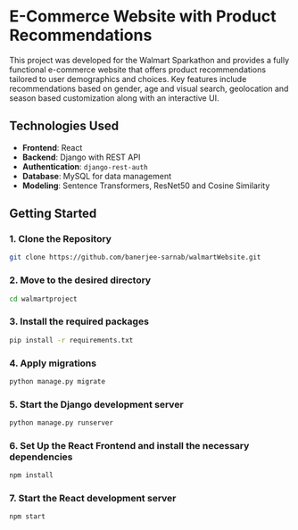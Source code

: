 # E-Commerce Website with Product Recommendations

This project was developed for the Walmart Sparkathon and provides a fully functional e-commerce website that offers product recommendations tailored to user demographics and choices. Key features include recommendations based on gender, age and visual search, geolocation and season based customization along with an interactive UI.

## Technologies Used

- **Frontend**: React
- **Backend**: Django with REST API
- **Authentication**: `django-rest-auth`
- **Database**: MySQL for data management
- **Modeling**: Sentence Transformers, ResNet50 and Cosine Similarity

## Getting Started

### 1. Clone the Repository

```bash
git clone https://github.com/banerjee-sarnab/walmartWebsite.git
```

### 2. Move to the desired directory

```bash
cd walmartproject
```

### 3. Install the required packages

```bash
pip install -r requirements.txt
```

### 4. Apply migrations

```bash
python manage.py migrate
```

### 5. Start the Django development server

```bash
python manage.py runserver
```

### 6. Set Up the React Frontend and install the necessary dependencies

```bash
npm install
```

### 7. Start the React development server

```bash
npm start
```
